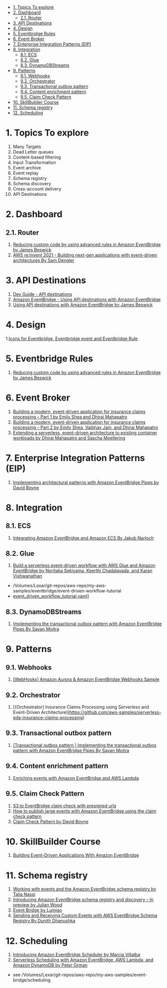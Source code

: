 
<!-- TOC -->

- [1. Topics To explore](#1-topics-to-explore)
- [2. Dashboard](#2-dashboard)
  - [2.1. Router](#21-router)
- [3. API Destinations](#3-api-destinations)
- [4. Design](#4-design)
- [5. Eventbridge Rules](#5-eventbridge-rules)
- [6. Event Broker](#6-event-broker)
- [7. Enterprise Integration Patterns (EIP)](#7-enterprise-integration-patterns-eip)
- [8. Integration](#8-integration)
  - [8.1. ECS](#81-ecs)
  - [8.2. Glue](#82-glue)
  - [8.3. DynamoDBStreams](#83-dynamodbstreams)
- [9. Patterns](#9-patterns)
  - [9.1. Webhooks](#91-webhooks)
  - [9.2. Orchestrator](#92-orchestrator)
  - [9.3. Transactional outbox pattern](#93-transactional-outbox-pattern)
  - [9.4. Content enrichment pattern](#94-content-enrichment-pattern)
  - [9.5. Claim Check Pattern](#95-claim-check-pattern)
- [10. SkillBuilder Course](#10-skillbuilder-course)
- [11. Schema registry](#11-schema-registry)
- [12. Scheduling](#12-scheduling)

<!-- /TOC -->

# 1. Topics To explore

1. Many Targets
1. Dead Letter queues
1. Content-based filtering
1. Input Transformation
1. Event archive
1. Event replay
1. Schema registry
1. Schema discovery
1. Cross-account delivery
1. API Destinations

# 2. Dashboard

## 2.1. Router

1. [Reducing custom code by using advanced rules in Amazon EventBridge by James Beswick ](https://aws.amazon.com/blogs/compute/reducing-custom-code-by-using-advanced-rules-in-amazon-eventbridge/)
1. [AWS re:Invent 2021 - Building next-gen applications with event-driven architectures By Sam Dengler](https://youtu.be/U5GZNt0iMZY?t=805)

# 3. API Destinations

1. [Dev Guide - API destinations](https://docs.aws.amazon.com/eventbridge/latest/userguide/eb-api-destinations.html)
1. [Amazon EventBridge - Using API destinations with Amazon EventBridge](https://www.youtube.com/watch?v=2ayxa3AdiK0)
1. [Using API destinations with Amazon EventBridge by James Beswick](https://aws.amazon.com/blogs/compute/using-api-destinations-with-amazon-eventbridge/)

# 4. Design

1.[Icons for Eventbridge, Eventbridge event and Eventbridge Rule](https://aws.amazon.com/blogs/industries/building-a-modern-event-driven-application-for-insurance-claims-processing-part-2/)

# 5. Eventbridge Rules

1. [Reducing custom code by using advanced rules in Amazon EventBridge by James Beswick](https://aws.amazon.com/blogs/compute/reducing-custom-code-by-using-advanced-rules-in-amazon-eventbridge/)

# 6. Event Broker

1. [Building a modern, event-driven application for insurance claims processing – Part 1 by Emily Shea and Dhiraj Mahapatro](https://aws.amazon.com/blogs/industries/building-a-modern-event-driven-application-for-insurance-claims-processing-part-1/)
2. [Building a modern, event-driven application for insurance claims processing – Part 2 by Emily Shea, Vaibhav Jain, and Dhiraj Mahapatro](https://aws.amazon.com/blogs/industries/building-a-modern-event-driven-application-for-insurance-claims-processing-part-2/)
3. [Extending a serverless, event-driven architecture to existing container workloads by Dhiraj Mahapatro and Sascha Moellering](https://aws.amazon.com/blogs/compute/extending-a-serverless-event-driven-architecture-to-existing-container-workloads/)

# 7. Enterprise Integration Patterns (EIP)

1. [Implementing architectural patterns with Amazon EventBridge Pipes by David Boyne](https://aws.amazon.com/blogs/compute/implementing-architectural-patterns-with-amazon-eventbridge-pipes/)

# 8. Integration

## 8.1. ECS

1. [Integrating Amazon EventBridge and Amazon ECS By Jakub Narloch](https://aws.amazon.com/blogs/compute/integrating-amazon-eventbridge-and-amazon-ecs/)

## 8.2. Glue

1. [Build a serverless event-driven workflow with AWS Glue and Amazon EventBridge by Noritaka Sekiyama, Keerthi Chadalavada, and Karan Vishwanathan](https://aws.amazon.com/blogs/big-data/build-a-serverless-event-driven-workflow-with-aws-glue-and-amazon-eventbridge/)
- /Volumes/Lexar/git-repos/aws-repo/my-aws-samples/eventbridge/event-driven-workflow-tutorial
- [event_driven_workflow_tutorial.yaml](./templates/event_driven_workflow_tutorial.yaml)]

## 8.3. DynamoDBStreams
1. [Implementing the transactional outbox pattern with Amazon EventBridge Pipes By Sayan Moitra](https://aws.amazon.com/blogs/compute/implementing-the-transactional-outbox-pattern-with-amazon-eventbridge-pipes/)

# 9. Patterns

## 9.1. Webhooks

1. [[WebHooks] Amazon Aurora & Amazon EventBridge Webhooks Sample](https://github.com/aws-samples/amazon-aurora-eventbridge-webhooks)

## 9.2. Orchestrator

1. [{Orchestrator] Insurance Claims Processing using Serverless and Event-Driven Architecture](https://github.com/aws-samples/serverless-eda-insurance-claims-processing)

## 9.3. Transactional outbox pattern

1. [[Transactional outbox pattern ] Implementing the transactional outbox pattern with Amazon EventBridge Pipes By Sayan Moitra](https://aws.amazon.com/blogs/compute/implementing-the-transactional-outbox-pattern-with-amazon-eventbridge-pipes/)

## 9.4. Content enrichment pattern

1. [Enriching events with Amazon EventBridge and AWS Lambda](https://www.boyney.io/blog/2022-11-01-eventbridge-enrichment-with-lambda)

## 9.5. Claim Check Pattern

1. [S3 to EventBridge claim check with presigned urls](https://serverlessland.com/patterns/s3-to-eventbridge-claim-check-pattern)
1. [How to publish large events with Amazon EventBridge using the claim check pattern](https://www.boyney.io/blog/2022-11-01-eventbridge-claim-check)
1. [Claim Check Pattern by David Boyne](https://serverlessland.com/event-driven-architecture/visuals/claim-check-pattern)

# 10. SkillBuilder Course

1. [Building Event-Driven Applications With Amazon EventBridge](https://explore.skillbuilder.aws/learn/course/15008/building-event-driven-applications-with-amazon-eventbridge)

# 11. Schema registry

1. [Working with events and the Amazon EventBridge schema registry by Talia Nassi ](https://aws.amazon.com/blogs/compute/working-with-events-and-amazon-eventbridge-schema-registry/)
1. [Introducing Amazon EventBridge schema registry and discovery – In preview by Julian Wood](https://aws.amazon.com/blogs/compute/introducing-amazon-eventbridge-schema-registry-and-discovery-in-preview/)
1. [Event Bridge by Lumigo](https://lumigo.io/aws-serverless-ecosystem/amazon-eventbridge/#eventbridge_schema_registry)
1. [Sending and Receiving Custom Events with AWS EventBridge Schema Registry By Dunith Dhanushka](https://medium.com/event-driven-utopia/sending-and-receiving-custom-events-with-aws-eventbridge-schema-registry-b73198b7a140)

# 12. Scheduling

1. [Introducing Amazon EventBridge Scheduler by Marcia Villalba](https://aws.amazon.com/blogs/compute/introducing-amazon-eventbridge-scheduler/)
2. [Serverless Scheduling with Amazon EventBridge, AWS Lambda, and Amazon DynamoDB by Peter Grman](https://aws.amazon.com/blogs/architecture/serverless-scheduling-with-amazon-eventbridge-aws-lambda-and-amazon-dynamodb/)
- see /Volumes/Lexar/git-repos/aws-repo/my-aws-samples/event-bridge/scheduling